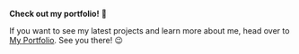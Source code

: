 **Check out my portfolio!** 🌟

If you want to see my latest projects and learn more about me, head over to <a href="http://shohanislamjoy.me/" target="_blank">My Portfolio</a>. See you there! 😉

